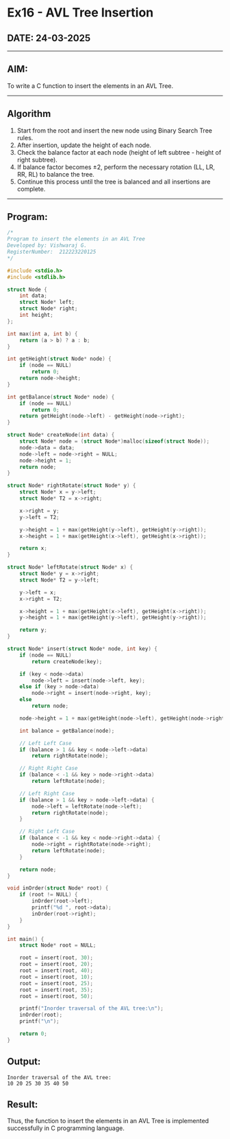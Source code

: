 # Ex16 - AVL Tree Insertion

## DATE: 24-03-2025

---

## AIM:
To write a C function to insert the elements in an AVL Tree.

---

## Algorithm

1. Start from the root and insert the new node using Binary Search Tree rules.  
2. After insertion, update the height of each node.  
3. Check the balance factor at each node (height of left subtree - height of right subtree).  
4. If balance factor becomes ±2, perform the necessary rotation (LL, LR, RR, RL) to balance the tree.  
5. Continue this process until the tree is balanced and all insertions are complete.

---

## Program:

```c
/*
Program to insert the elements in an AVL Tree
Developed by: Vishwaraj G.
RegisterNumber:  212223220125
*/

#include <stdio.h>
#include <stdlib.h>

struct Node {
    int data;
    struct Node* left;
    struct Node* right;
    int height;
};

int max(int a, int b) {
    return (a > b) ? a : b;
}

int getHeight(struct Node* node) {
    if (node == NULL)
        return 0;
    return node->height;
}

int getBalance(struct Node* node) {
    if (node == NULL)
        return 0;
    return getHeight(node->left) - getHeight(node->right);
}

struct Node* createNode(int data) {
    struct Node* node = (struct Node*)malloc(sizeof(struct Node));
    node->data = data;
    node->left = node->right = NULL;
    node->height = 1;
    return node;
}

struct Node* rightRotate(struct Node* y) {
    struct Node* x = y->left;
    struct Node* T2 = x->right;

    x->right = y;
    y->left = T2;

    y->height = 1 + max(getHeight(y->left), getHeight(y->right));
    x->height = 1 + max(getHeight(x->left), getHeight(x->right));

    return x;
}

struct Node* leftRotate(struct Node* x) {
    struct Node* y = x->right;
    struct Node* T2 = y->left;

    y->left = x;
    x->right = T2;

    x->height = 1 + max(getHeight(x->left), getHeight(x->right));
    y->height = 1 + max(getHeight(y->left), getHeight(y->right));

    return y;
}

struct Node* insert(struct Node* node, int key) {
    if (node == NULL)
        return createNode(key);

    if (key < node->data)
        node->left = insert(node->left, key);
    else if (key > node->data)
        node->right = insert(node->right, key);
    else
        return node;

    node->height = 1 + max(getHeight(node->left), getHeight(node->right));

    int balance = getBalance(node);

    // Left Left Case
    if (balance > 1 && key < node->left->data)
        return rightRotate(node);

    // Right Right Case
    if (balance < -1 && key > node->right->data)
        return leftRotate(node);

    // Left Right Case
    if (balance > 1 && key > node->left->data) {
        node->left = leftRotate(node->left);
        return rightRotate(node);
    }

    // Right Left Case
    if (balance < -1 && key < node->right->data) {
        node->right = rightRotate(node->right);
        return leftRotate(node);
    }

    return node;
}

void inOrder(struct Node* root) {
    if (root != NULL) {
        inOrder(root->left);
        printf("%d ", root->data);
        inOrder(root->right);
    }
}

int main() {
    struct Node* root = NULL;

    root = insert(root, 30);
    root = insert(root, 20);
    root = insert(root, 40);
    root = insert(root, 10);
    root = insert(root, 25);
    root = insert(root, 35);
    root = insert(root, 50);

    printf("Inorder traversal of the AVL tree:\n");
    inOrder(root);
    printf("\n");

    return 0;
}
```
## Output:
```
Inorder traversal of the AVL tree:
10 20 25 30 35 40 50 
```
## Result:
Thus, the function to insert the elements in an AVL Tree is implemented successfully in C programming language.
